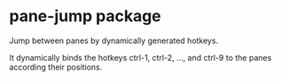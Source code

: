 # pane-jump package

Jump between panes by dynamically generated hotkeys.

It dynamically binds the hotkeys ctrl-1, ctrl-2, ..., and ctrl-9
to the panes according their positions.
